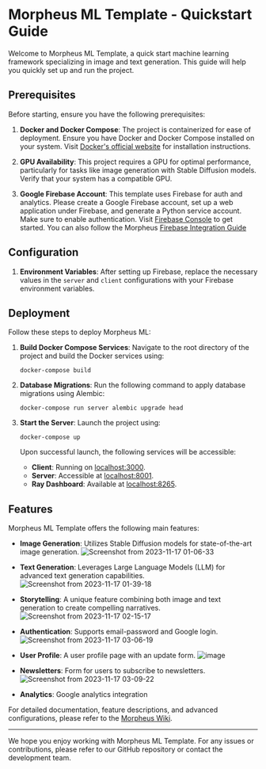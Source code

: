 # Morpheus ML Template - Quickstart Guide

Welcome to Morpheus ML Template, a quick start machine learning framework specializing in image and text generation.
This guide will help you quickly set up and run the project.

## Prerequisites

Before starting, ensure you have the following prerequisites:

1. **Docker and Docker Compose**: The project is containerized for ease of deployment. Ensure you have Docker and Docker
   Compose installed on your system. Visit [Docker's official website](https://docs.docker.com/get-docker/) for
   installation instructions.

2. **GPU Availability**: This project requires a GPU for optimal performance, particularly for tasks like image
   generation with Stable Diffusion models. Verify that your system has a compatible GPU.

3. **Google Firebase Account**: This template uses Firebase for auth and analytics. Please create a Google Firebase
   account, set up a web application under Firebase, and generate a Python service account. Make sure to enable
   authentication. Visit [Firebase Console](https://console.firebase.google.com/) to get started. You can also follow
   the
   Morpheus [Firebase Integration Guide](https://github.com/Monadical-SAS/Morpheus/blob/main/docs/firebase/firebase.md)

## Configuration

1. **Environment Variables**: After setting up Firebase, replace the necessary values in the `server` and `client`
   configurations with your Firebase environment variables.

## Deployment

Follow these steps to deploy Morpheus ML:

1. **Build Docker Compose Services**:
   Navigate to the root directory of the project and build the Docker services using:
   ```
   docker-compose build
   ```

2. **Database Migrations**:
   Run the following command to apply database migrations using Alembic:
   ```
   docker-compose run server alembic upgrade head
   ```

3. **Start the Server**:
   Launch the project using:
   ```
   docker-compose up
   ```

   Upon successful launch, the following services will be accessible:

    - **Client**: Running on [localhost:3000](http://localhost:3000).
    - **Server**: Accessible at [localhost:8001](http://localhost:8001).
    - **Ray Dashboard**: Available at [localhost:8265](http://localhost:8265).

## Features

Morpheus ML Template offers the following main features:

- **Image Generation**: Utilizes Stable Diffusion models for state-of-the-art image generation.
  ![Screenshot from 2023-11-17 01-06-33](https://github.com/juanArias8/morpheus-ml-template/assets/19536830/aeba2033-4494-4189-879b-5a087228d001)

- **Text Generation**: Leverages Large Language Models (LLM) for advanced text generation capabilities.
  ![Screenshot from 2023-11-17 01-39-18](https://github.com/juanArias8/morpheus-ml-template/assets/19536830/105f2fc3-e638-45a6-97f8-007ad5bb5752)
  
- **Storytelling**: A unique feature combining both image and text generation to create compelling narratives.
  ![Screenshot from 2023-11-17 02-15-17](https://github.com/juanArias8/morpheus-ml-template/assets/19536830/c85d3df1-f2d9-4618-94c6-ab89c0fae8e0)

- **Authentication**: Supports email-password and Google login.
  ![Screenshot from 2023-11-17 03-06-19](https://github.com/juanArias8/morpheus-ml-template/assets/19536830/9807e968-5460-4d99-a4cf-9786d13a427e)
  
- **User Profile**: A user profile page with an update form.
  ![image](https://github.com/juanArias8/morpheus-ml-template/assets/19536830/234989f7-4349-4ecd-ab14-9373dea84293)

- **Newsletters**: Form for users to subscribe to newsletters.
  ![Screenshot from 2023-11-17 03-09-22](https://github.com/juanArias8/morpheus-ml-template/assets/19536830/5bb80986-2aac-479a-b229-42ed1171211f)

- **Analytics**: Google analytics integration


For detailed documentation, feature descriptions, and advanced configurations, please refer to
the [Morpheus Wiki](https://github.com/Monadical-SAS/Morpheus/wiki).

---

We hope you enjoy working with Morpheus ML Template. For any issues or contributions, please refer to our GitHub
repository or contact the development team.
